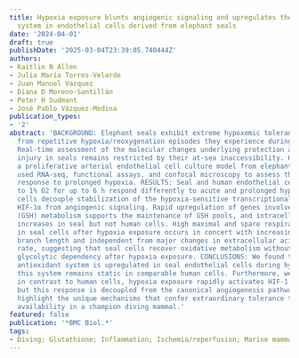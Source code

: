 ```yaml
---
title: Hypoxia exposure blunts angiogenic signaling and upregulates the antioxidant
  system in endothelial cells derived from elephant seals
date: '2024-04-01'
draft: true
publishDate: '2025-03-04T23:39:05.740444Z'
authors:
- Kaitlin N Allen
- Julia María Torres-Velarde
- Juan Manuel Vazquez
- Diana D Moreno-Santillán
- Peter H Sudmant
- José Pablo Vázquez-Medina
publication_types:
- '2'
abstract: 'BACKGROUND: Elephant seals exhibit extreme hypoxemic tolerance derived
  from repetitive hypoxia/reoxygenation episodes they experience during diving bouts.
  Real-time assessment of the molecular changes underlying protection against hypoxic
  injury in seals remains restricted by their at-sea inaccessibility. Hence, we developed
  a proliferative arterial endothelial cell culture model from elephant seals and
  used RNA-seq, functional assays, and confocal microscopy to assess the molecular
  response to prolonged hypoxia. RESULTS: Seal and human endothelial cells exposed
  to 1% O2 for up to 6 h respond differently to acute and prolonged hypoxia. Seal
  cells decouple stabilization of the hypoxia-sensitive transcriptional regulator
  HIF-1α from angiogenic signaling. Rapid upregulation of genes involved in glutathione
  (GSH) metabolism supports the maintenance of GSH pools, and intracellular succinate
  increases in seal but not human cells. High maximal and spare respiratory capacity
  in seal cells after hypoxia exposure occurs in concert with increasing mitochondrial
  branch length and independent from major changes in extracellular acidification
  rate, suggesting that seal cells recover oxidative metabolism without significant
  glycolytic dependency after hypoxia exposure. CONCLUSIONS: We found that the glutathione
  antioxidant system is upregulated in seal endothelial cells during hypoxia, while
  this system remains static in comparable human cells. Furthermore, we found that
  in contrast to human cells, hypoxia exposure rapidly activates HIF-1 in seal cells,
  but this response is decoupled from the canonical angiogenesis pathway. These results
  highlight the unique mechanisms that confer extraordinary tolerance to limited oxygen
  availability in a champion diving mammal.'
featured: false
publication: '*BMC Biol.*'
tags:
- Diving; Glutathione; Inflammation; Ischemia/reperfusion; Marine mammal; Redox
---
```


